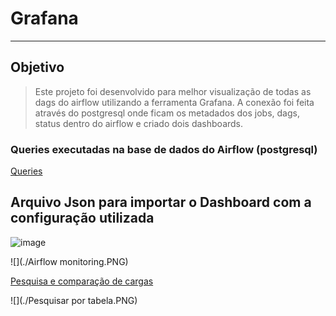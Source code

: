 # Grafana
----
## Objetivo

> Este projeto foi desenvolvido para melhor visualização de todas as dags do airflow utilizando a ferramenta Grafana. A conexão foi feita através do postgresql onde ficam os metadados dos jobs, dags, status dentro do airflow e criado dois dashboards.

### Queries executadas na base de dados do Airflow (postgresql)

[Queries](<./Airflow_Grafana_Queries.sql>)


## Arquivo Json para importar o Dashboard com a configuração utilizada

![image](https://raw.githubusercontent.com/lopesdiego12/Grafana/blob/master/Airflow%20monitoring.PNG)

 ![](./Airflow monitoring.PNG)

[Pesquisa e comparação de cargas](<./Pesquisar por Tabela-1588283953620.json>)

 ![](./Pesquisar por tabela.PNG)
